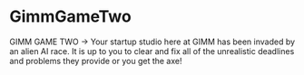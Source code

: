 # GimmGameTwo
GIMM GAME TWO -> Your startup studio here at GIMM has been invaded by an alien AI race. It is up to you to clear and fix all of the unrealistic deadlines and problems they provide or you get the axe!

